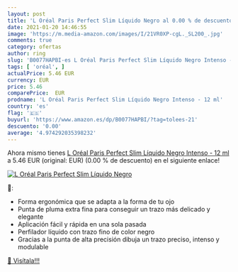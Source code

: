 ```yaml
---
layout: post
title: 'L Oréal Paris Perfect Slim Líquido Negro al 0.00 % de descuento'
date: 2021-01-20 14:46:55
image: 'https://m.media-amazon.com/images/I/21VR0XP-cgL._SL200_.jpg'
comments: true
category: ofertas
author: ring
slug: 'B0077HAPBI-es L Oréal Paris Perfect Slim Líquido Negro Intenso - 12 ml'
tags: [ 'oréal', ]
actualPrice: 5.46 EUR
currency: EUR
price: 5.46
comparePrice:  EUR
prodname: 'L Oréal Paris Perfect Slim Líquido Negro Intenso - 12 ml'
country: 'es'
flag: '🇪🇸'
buyurl: 'https://www.amazon.es/dp/B0077HAPBI/?tag=tolees-21'
descuento: '0.00'
average: '4.974292035398232'
---
```


Ahora mismo tienes [L Oréal Paris Perfect Slim Líquido Negro Intenso - 12 ml](https://www.amazon.es/dp/B0077HAPBI/?tag=tolees-21) a 5.46 EUR (original:  EUR) (0.00 %  de descuento) en el siguiente enlace!

[![L Oréal Paris Perfect Slim Líquido Negro](https://m.media-amazon.com/images/I/21VR0XP-cgL._SL200_.jpg)](https://www.amazon.es/dp/B0077HAPBI/?tag=tolees-21)

🔎:

- Forma ergonómica que se adapta a la forma de tu ojo
- Punta de pluma extra fina para conseguir un trazo más delicado y elegante
- Aplicación fácil y rápida en una sola pasada
- Perfilador líquido con trazo fino de color negro
- Gracias a la punta de alta precisión dibuja un trazo preciso, intenso y modulable

[🛒 Visítala!!!](https://www.amazon.es/dp/B0077HAPBI/?tag=tolees-21)
